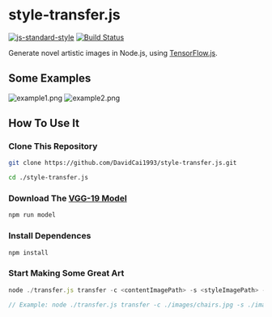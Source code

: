# style-transfer.js
[![js-standard-style](https://img.shields.io/badge/code%20style-standard-brightgreen.svg)](http://standardjs.com/)
[![Build Status](https://travis-ci.org/DavidCai1993/style-transfer.js.svg?branch=master)](https://travis-ci.org/DavidCai1993/style-transfer.js)

Generate novel artistic images in Node.js, using [TensorFlow.js](https://js.tensorflow.org/).

## Some Examples

![example1.png](http://dn-cnode.qbox.me/Fr5rcQ0-dZGElXl9NBh3Q99cwUdw)
![example2.png](http://dn-cnode.qbox.me/FkXkyqaNDf29qQqKL_o27luj8uWb)

## How To Use It

### Clone This Repository

```sh
git clone https://github.com/DavidCai1993/style-transfer.js.git

cd ./style-transfer.js
```

### Download The [VGG-19 Model](https://github.com/DavidCai1993/vgg19-tensorflowjs-model)

```sh
npm run model
```

### Install Dependences

```sh
npm install
```

### Start Making Some Great Art

```js
node ./transfer.js transfer -c <contentImagePath> -s <styleImagePath> -o <outputImagePath> [--gpu]

// Example: node ./transfer.js transfer -c ./images/chairs.jpg -s ./images/monet_800600.jpg -o output.jpg --gpu
```
